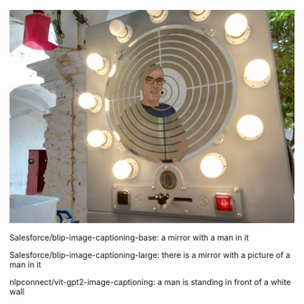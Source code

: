 ![](data/output/fotomaton7-CAPTIONED.jpg)

Salesforce/blip-image-captioning-base: a mirror with a man in it

Salesforce/blip-image-captioning-large: there is a mirror with a picture of a man in it

nlpconnect/vit-gpt2-image-captioning: a man is standing in front of a white wall 



